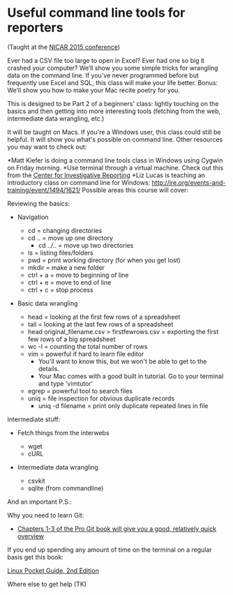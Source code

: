 Useful command line tools for reporters
================
(Taught at the [NICAR 2015 conference](http://ire.org/events-and-training/event/1494/))

Ever had a CSV file too large to open in Excel?  Ever had one so big it crashed your computer? We’ll show you some simple tricks for wrangling data on the command line. If you've never programmed before but frequently use Excel and SQL, this class will make your life better. Bonus: We’ll show you how to make your Mac recite poetry for you.

This is designed to be Part 2 of a beginners' class: lightly touching on the basics and then getting into more interesting tools (fetching from the web, intermediate data wrangling, etc.) 

It will be taught on Macs. If you're a Windows user, this class could still be helpful. It will show you what's possible on command line. Other resources you may want to check out:

*Matt Kiefer is doing a command line tools class in Windows using Cygwin on Friday morning.
*Use terminal through a virtual machine. Check out this from the [Center for Investigative Reporting](https://github.com/cirlabs/vm)
*Liz Lucas is teaching an introductory class on command line for Windows: http://ire.org/events-and-training/event/1494/1621/
Possible areas this course will cover:

Reviewing the basics:

* Navigation
    * cd = changing directories
    * cd .. = move up one directory
      * cd ../.. = move up two directories
    * ls = listing files/folders
    * pwd = print working directory (for when you get lost)
    * mkdir = make a new folder 
    * ctrl + a = move to beginning of line
    * ctrl + e = move to end of line
    * ctrl + c = stop process

* Basic data wrangling
    * head = looking at the first few rows of a spreadsheet
    * tail = looking at the last few rows of a spreadsheet
    * head original_filename.csv > firstfewrows.csv = exporting the first few rows of a big spreadsheet
    * wc -l = counting the total number of rows
    * vim = powerful if hard to learn file editor
      * You'll want to know this, but we won't be able to get to the details.
      * Your Mac comes with a good built in tutorial. Go to your terminal and type 'vimtutor'
    * egrep = powerful tool to search files
    * uniq = file inspection for obvious duplicate records
      * uniq -d filename = print only duplicate repeated lines in file

Intermediate stuff: 

* Fetch things from the interwebs
    * wget
    * cURL

* Intermediate data wrangling
    * csvkit
    * sqlite (from commandline)

And an important P.S.:

Why you need to learn Git:
* [Chapters 1-3 of the Pro Git book will give you a good, relatively quick overview](http://git-scm.com/book/en/v2/Getting-Started-About-Version-Control)

If you end up spending any amount of time on the terminal on a regular basis get this book:

[Linux Pocket Guide, 2nd Edition](http://shop.oreilly.com/product/0636920023029.do?green=B78D23C2-6E87-58C8-BAE1-0090A206787F&intcmp=af-mybuy-0636920023029.IP)

Where else to get help (TK)
